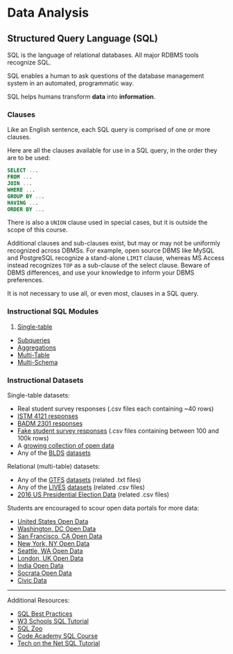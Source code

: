 # Data Analysis

## Structured Query Language (SQL)

SQL is the language of relational databases.
 All major RDBMS tools recognize SQL.

SQL enables a human to ask questions of the database management system in an automated, programmatic way.

SQL helps humans transform **data** into **information**.

### Clauses

Like an English sentence, each SQL query is comprised of one or more clauses.

Here are all the clauses available for use in a SQL query, in the order they are to be used:

```` sql
SELECT ...
FROM ...
JOIN ...
WHERE ...
GROUP BY ...
HAVING ...
ORDER BY ...
````

There is also a `UNION` clause used in special cases, but it is outside the scope of this course.

Additional clauses and sub-clauses exist, but may or may not be uniformly recognized across DBMSs. For example, open source DBMS like MySQL and PostgreSQL recognize a stand-alone `LIMIT` clause, whereas MS Access instead recognizes `TOP` as a sub-clause of the select clause. Beware of DBMS differences, and use your knowledge to inform your DBMS preferences.

It is not necessary to use all, or even most, clauses in a SQL query.

### Instructional SQL Modules

 1. [Single-table](data-analysis/single-table-sql.md)
  * [Subqueries](data-analysis/subqueries.md)
  * [Aggregations](data-analysis/single-table-aggregate-sql.md)
 * [Multi-Table](data-analysis/multi-table-sql.md)
  * [Multi-Schema](data-analysis/multi-database-sql.md)

### Instructional Datasets

Single-table datasets:

 + Real student survey responses (.csv files each containing ~40 rows)
  + [ISTM 4121 responses](https://github.com/gwu-business/istm-4121/blob/master/resources/questionnaire/responses.csv)
  + [BADM 2301 responses](https://github.com/gwu-business/badm-2301/blob/master/resources/questionnaire/responses.csv)
 + [Fake student survey responses](https://github.com/gwu-business/fake-responses/tree/master/data) (.csv files containing between 100 and 100k rows)
 + A [growing collection of open data](https://github.com/gwu-business/open-data-reference)
 + Any of the [BLDS](http://permitdata.org/) [datasets](http://permitdata.org/#samples)

Relational (multi-table) datasets:

 + Any of the [GTFS](https://developers.google.com/transit/gtfs/reference?hl=en) [datasets](http://www.gtfs-data-exchange.com/agencies) (related .txt files)
 + Any of the [LIVES](http://www.yelp.com/healthscores) [datasets](http://www.yelp.com/healthscores/feeds) (related .csv files)
 + [2016 US Presidential Election Data](https://github.com/gwu-business/2016-election-data/tree/master/data) (related .csv files)

Students are encouraged to scour open data portals for more data:

 + [United States Open Data](http://www.data.gov/)
 + [Washington, DC Open Data](http://opendata.dc.gov/)
 + [San Francisco, CA Open Data](https://data.sfgov.org/)
 + [New York, NY Open Data](https://nycopendata.socrata.com/)
 + [Seattle, WA Open Data](https://data.seattle.gov/)
 + [London, UK Open Data](http://data.london.gov.uk/dataset)
 + [India Open Data](https://data.gov.in/catalogs)
 + [Socrata Open Data](https://opendata.socrata.com/)
 + [Civic Data](http://www.civicdata.com)

<hr>

Additional Resources:

 + [SQL Best Practices](data-analysis/best-practices.md)
 + [W3 Schools SQL Tutorial](http://www.w3schools.com/sql/default.asp)
 + [SQL Zoo](http://sqlzoo.net/)
 + [Code Academy SQL Course](https://www.codecademy.com/courses/learn-sql)
 + [Tech on the Net SQL Tutorial](http://www.techonthenet.com/sql/)
